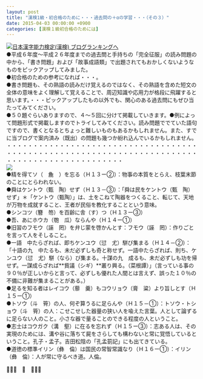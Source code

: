 ```yaml
---
layout: post
title: "漢検1級・初合格のために・・・過去問の＋αの学習・・・（その３）"
date: 2015-04-03 00:00:00 +0900
categories: [漢検１級初合格のためには]
---
```


[![](/syuusyuu9701/assets/images/漢検1級・初合格のために・・・過去問の＋αの学習・・・（その３）-br_c_3028_1.gif)](http://blog.with2.net/link.php?1659096:3028 "日本漢字能力検定(漢検) ブログランキングへ")[日本漢字能力検定(漢検) ブログランキングへ](http://blog.with2.net/link.php?1659096:3028)  
●平成６年度～平成２６年度までの過去問と手持ちの「完全征服」の読み問題の中から、「書き問題」および「故事成語類」で出題されてもおかしくないようなものをピックアップしてみました。  
●初合格のための参考になれば・・・。  
●書き問題も、その熟語の読みだけ覚えるのではなく、その熟語を含めた短文の全体の意味をよく理解して覚えることで、周辺知識や応用力が格段に飛躍すると思います。・・・ピックアップしたもの以外でも、関心のある過去問にもぜひ当たってみてください。  
●５０題ぐらいありますので、４～５回に分けて掲載していきます。●例によって問題形式で掲載しますのでトライしてみてください。読み問題ででていた語句ですので、書くとなるとちょっと難しいものもあるかもしれません。また、すでに当ブログで案内済み（既出）の問題も幾つか紛れ込んでいるかもしれません。  
・・・・・・・・・・・・・・・・・・・・・・・・・・・・・・・・・・・・・・・・・・・・・・・・・・・・・・・・・・・・・・・・・・・・・・・・・・・・・・・・・・・・・・・・・・・・・・  
![](/syuusyuu9701/assets/images/漢検1級・初合格のために・・・過去問の＋αの学習・・・（その３）-4958dbfc3b97109d6709d3edb497182a.jpg)  
●精を得てソ（　麁　）を忘る（Ｈ１３ー②）：物事の本質をとらえ、枝葉末節のことにとらわれない。  
●舜はケントウ（甄　陶）せず（Ｈ１３－③）：「舜は民をケントウ（甄　陶）せず」＊「ケントウ（甄陶）」は、土をこねて陶器をつくること、転じて、天地が万物を成就すること、王者が民俗を教化することという意味。  
●シンコツ（簪　笏）を百齢に舎（す）つ（Ｈ１３ー③）  
●吾、あにホウカ（匏　瓜）ならんや（Ｈ１４ー①）  
●旧習のフモウ（誣　罔）を弁じ蒙を啓かんとす：フモウ（誣　罔）：作りごとを言って人をそしること。  
●一語　中たらざれば、即ちケンユウ（愆　尤）駢び集まる（Ｈ１４－②）：「十語の九　中たるも、未だ必ずしも奇と称せず。一語中たらざれば、則ち、ケンユウ（愆　尤）駢（なら）び集まる。十謀の九　成るも、未だ必ずしも功を帰せず。一謀成らざれば**貲議（シギ）**叢り興る。（菜根譚）」（言っている事の９０％が正しいからと言って、必ずしも優れた人間とは言えず、誤った１０％の不備に非難が集まることがある。）  
●足るを知る者はレイコウ（藜　羹）もコウリョウ（膏　粱）より旨しとす（Ｈ１５ー①）  
●トソウ（斗　筲）の人、何ぞ算うるに足らんや（Ｈ１５－①）：トソウ・トショウ（斗　筲）の人：こせこせした器量の狭い人を喩えた言葉。人として論ずるに足らない人のこと。小さな器で量ることのできる程度の人ということ。  
●志士はコウガク（溝　壑）に在るを忘れず（Ｈ１５ー③）：志ある人は、その実現のためには、溝や谷に落ちて屍をさらしても構わないと常に覚悟しているということ。孔子・孟子。吉田松陰の「孔孟箚記」にも出てきている。  
●道徳の標準イリン（彝　倫）は国民の常智常識なり（Ｈ１６ー①）：イリン（彝　倫）：人が常に守るべき道。人倫。  
  
👋👋👋　🐑　👋👋👋  